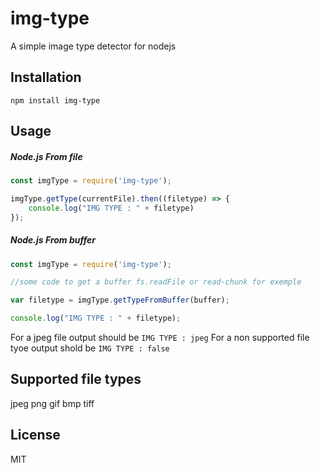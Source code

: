# img-type
A simple image type detector for nodejs

## Installation
`npm install img-type`

## Usage

##### Node.js From file
```js
const imgType = require('img-type');

imgType.getType(currentFile).then((filetype) => {
    console.log("IMG TYPE : " + filetype)
});
```

##### Node.js From buffer
```js
const imgType = require('img-type');

//some code to get a buffer fs.readFile or read-chunk for exemple

var filetype = imgType.getTypeFromBuffer(buffer);

console.log("IMG TYPE : " + filetype);
```

For a jpeg file output should be `IMG TYPE : jpeg`
For a non supported file tyoe output shold be `IMG TYPE : false`

## Supported file types
jpeg
png
gif
bmp
tiff

## License

MIT